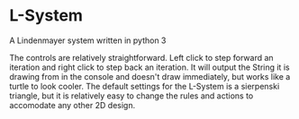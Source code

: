 # L-System
A Lindenmayer system written in python 3

The controls are relatively straightforward. Left click to step forward an iteration and right click to step back an iteration. It will output the String it is drawing from in the console and doesn't draw immediately, but works like a turtle to look cooler. The default settings for the L-System is a sierpenski triangle, but it is relatively easy to change the rules and actions to accomodate any other 2D design.
